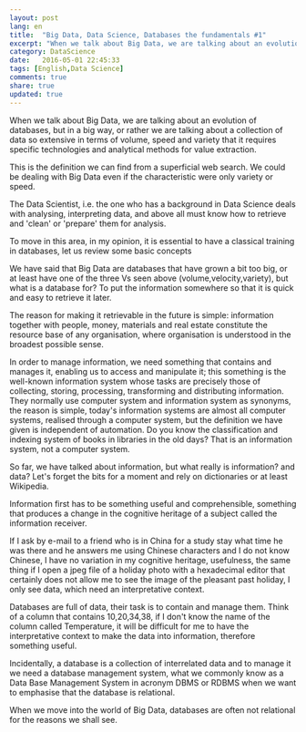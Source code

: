 ```yaml
---
layout: post
lang: en
title:  "Big Data, Data Science, Databases the fundamentals #1"
excerpt: "When we talk about Big Data, we are talking about an evolution of databases.."
category: DataScience
date:   2016-05-01 22:45:33
tags: [English,Data Science]
comments: true
share: true
updated: true
---
```

   
When we talk about Big Data, we are talking about an evolution of databases, but in a big way, or rather we are talking about a collection of data so extensive in terms of volume, speed and variety that it requires specific technologies and analytical methods for value extraction.

This is the definition we can find from a superficial web search. We could be dealing with Big Data even if the characteristic were only variety or speed.

The Data Scientist, i.e. the one who has a background in Data Science deals with analysing, interpreting data, and above all must know how to retrieve and 'clean' or 'prepare' them for analysis.

To move in this area, in my opinion, it is essential to have a classical training in databases, let us review some basic concepts

We have said that Big Data are databases that have grown a bit too big, or at least have one of the three Vs seen above (volume,velocity,variety), but what is a database for? To put the information somewhere so that it is quick and easy to retrieve it later.

The reason for making it retrievable in the future is simple: information together with people, money, materials and real estate constitute the resource base of any organisation, where organisation is understood in the broadest possible sense.

In order to manage information, we need something that contains and manages it, enabling us to access and manipulate it; this something is the well-known information system whose tasks are precisely those of collecting, storing, processing, transforming and distributing information. They normally use computer system and information system as synonyms, the reason is simple, today's information systems are almost all computer systems, realised through a computer system, but the definition we have given is independent of automation. Do you know the classification and indexing system of books in libraries in the old days? That is an information system, not a computer system.

So far, we have talked about information, but what really is information? and data? Let's forget the bits for a moment and rely on dictionaries or at least Wikipedia.

Information first has to be something useful and comprehensible, something that produces a change in the cognitive heritage of a subject called the information receiver.

If I ask by e-mail to a friend who is in China for a study stay what time he was there and he answers me using Chinese characters and I do not know Chinese, I have no variation in my cognitive heritage, usefulness, the same thing if I open a jpeg file of a holiday photo with a hexadecimal editor that certainly does not allow me to see the image of the pleasant past holiday, I only see data, which need an interpretative context. 

Databases are full of data, their task is to contain and manage them. Think of a column that contains 10,20,34,38, if I don't know the name of the column called Temperature, it will be difficult for me to have the interpretative context to make the data into information, therefore something useful.

Incidentally, a database is a collection of interrelated data and to manage it we need a database management system, what we commonly know as a Data Base Management System in acronym DBMS or RDBMS when we want to emphasise that the database is relational.
 
When we move into the world of Big Data, databases are often not relational for the reasons we shall see.